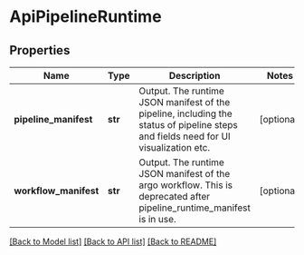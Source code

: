 # ApiPipelineRuntime

## Properties
Name | Type | Description | Notes
------------ | ------------- | ------------- | -------------
**pipeline_manifest** | **str** | Output. The runtime JSON manifest of the pipeline, including the status of pipeline steps and fields need for UI visualization etc. | [optional] 
**workflow_manifest** | **str** | Output. The runtime JSON manifest of the argo workflow. This is deprecated after pipeline_runtime_manifest is in use. | [optional] 

[[Back to Model list]](../README.md#documentation-for-models) [[Back to API list]](../README.md#documentation-for-api-endpoints) [[Back to README]](../README.md)


